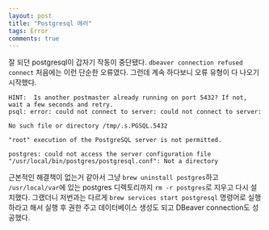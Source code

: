 ```yaml
---
layout: post
title: "Postgresql 에러"
tags: Error
comments: true
---
```


잘 되던 postgresql이 갑자기 작동이 중단됐다.
`dbeaver connection refused connect` 처음에는 이런 단순한 오류였다.
그런데 계속 하다보니 오류 유형이 다 나오기 시작했다.

```
HINT:  Is another postmaster already running on port 5432? If not, wait a few seconds and retry.
psql: error: could not connect to server: could not connect to server:

No such file or directory /tmp/.s.PGSQL.5432

"root" execution of the PostgreSQL server is not permitted.

postgres: could not access the server configuration file
"/usr/local/bin/postgres/postgresql.conf": Not a directory
```

근본적인 해결책이 없는거 같아서 그냥 `brew uninstall postgres`하고 `/usr/local/var`에 있는
postgres 디렉토리까지 `rm -r postgres`로 지우고 다시 설치했다.
그랬더니 저번과는 다르게 `brew services start postgresql` 명령어로 실행하라고 해서 실행 후
권한 주고 데이터베이스 생성도 되고 DBeaver connection도 성공했다.